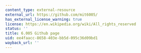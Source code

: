 ```yaml
---
content_type: external-resource
external_url: https://github.com/mit6005/
has_external_license_warning: true
license: https://en.wikipedia.org/wiki/All_rights_reserved
status: ''
title: 6.005 Github page
uid: ee4faacc-8658-403e-bb5d-095c36d09bd1
wayback_url: ''
---
```

